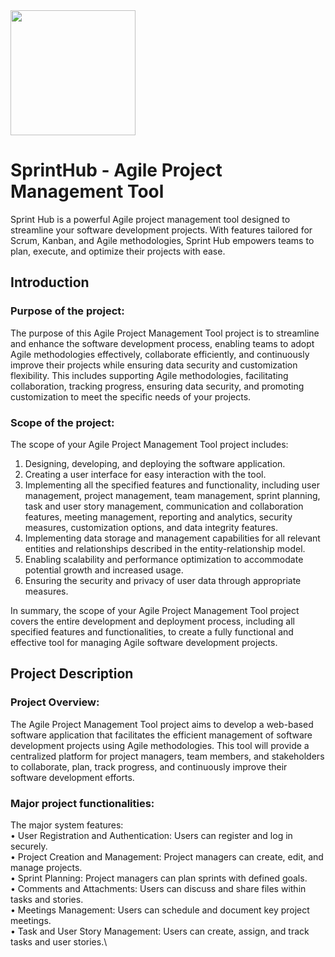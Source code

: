<img src="https://github.com/AnshulRanjan2004/SprintHub/assets/91585064/c4d1daae-f023-400a-8f88-9a41b1f6f4c0" width="200" height="200"> 

# SprintHub - Agile Project Management Tool
Sprint Hub is a powerful Agile project management tool designed to streamline your software development projects. With features tailored for Scrum, Kanban, and Agile methodologies, Sprint Hub empowers teams to plan, execute, and optimize their projects with ease.

## Introduction
### Purpose of the project:
The purpose of this Agile Project Management Tool project is to streamline and enhance the software development process, enabling teams to adopt Agile methodologies effectively, collaborate efficiently, and continuously improve their projects while ensuring data security and customization flexibility. This includes supporting Agile methodologies, facilitating collaboration, tracking progress, ensuring data security, and promoting customization to meet the specific needs of your projects.

### Scope of the project:
The scope of your Agile Project Management Tool project includes:
1.	Designing, developing, and deploying the software application.
2.	Creating a user interface for easy interaction with the tool.
3.	Implementing all the specified features and functionality, including user management, project management, team management, sprint planning, task and user story management, communication and collaboration features, meeting management, reporting and analytics, security measures, customization options, and data integrity features.
4.	Implementing data storage and management capabilities for all relevant entities and relationships described in the entity-relationship model.
5.	Enabling scalability and performance optimization to accommodate potential growth and increased usage.
6.	Ensuring the security and privacy of user data through appropriate measures.

In summary, the scope of your Agile Project Management Tool project covers the entire development and deployment process, including all specified features and functionalities, to create a fully functional and effective tool for managing Agile software development projects.

## Project Description
### Project Overview:
The Agile Project Management Tool project aims to develop a web-based software application that facilitates the efficient management of software development projects using Agile methodologies. This tool will provide a centralized platform for project managers, team members, and stakeholders to collaborate, plan, track progress, and continuously improve their software development efforts.

### Major project functionalities:
The major system features:\
•	User Registration and Authentication: Users can register and log in securely.\
•	Project Creation and Management: Project managers can create, edit, and manage projects.\
•	Sprint Planning: Project managers can plan sprints with defined goals.\
•	Comments and Attachments: Users can discuss and share files within tasks and stories.\
•	Meetings Management: Users can schedule and document key project meetings.\
•	Task and User Story Management: Users can create, assign, and track tasks and user stories.\
